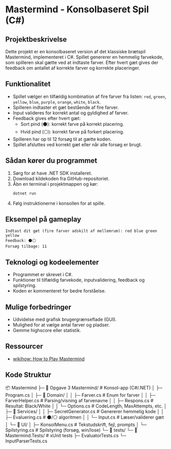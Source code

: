 # Mastermind - Konsolbaseret Spil (C#)

## Projektbeskrivelse
Dette projekt er en konsolbaseret version af det klassiske brætspil Mastermind, implementeret i C#. Spillet genererer en hemmelig farvekode, som spilleren skal gætte ved at indtaste farver. Efter hvert gæt gives der feedback om antallet af korrekte farver og korrekte placeringer.

## Funktionalitet
- Spillet vælger en tilfældig kombination af fire farver fra listen: `red`, `green`, `yellow`, `blue`, `purple`, `orange`, `white`, `black`.
- Spilleren indtaster et gæt bestående af fire farver.
- Input valideres for korrekt antal og gyldighed af farver.
- Feedback gives efter hvert gæt:
    - Sort pind (⚫): korrekt farve på korrekt placering.
    - Hvid pind (⚪): korrekt farve på forkert placering.
- Spilleren har op til 12 forsøg til at gætte koden.
- Spillet afsluttes ved korrekt gæt eller når alle forsøg er brugt.

## Sådan kører du programmet
1. Sørg for at have .NET SDK installeret.
2. Download kildekoden fra GitHub-repositoriet.
3. Åbn en terminal i projektmappen og kør:
    ```bash
    dotnet run
    ```
4. Følg instruktionerne i konsollen for at spille.

## Eksempel på gameplay
```
Indtast dit gæt (fire farver adskilt af mellemrum): red blue green yellow
Feedback: ⚫⚪
Forsøg tilbage: 11
```

## Teknologi og kodeelementer
- Programmet er skrevet i C#.
- Funktioner til tilfældig farvekode, inputvalidering, feedback og spilstyring.
- Koden er kommenteret for bedre forståelse.

## Mulige forbedringer
- Udvidelse med grafisk brugergrænseflade (GUI).
- Mulighed for at vælge antal farver og pladser.
- Gemme highscore eller statistik.

## Ressourcer
- [wikihow: How to Play Mastermind](https://www.wikihow.com/Play-Mastermind)


## Kode Struktur

📦 Mastermind
├─ 📂 Opgave 3 Mastermind/       # Konsol-app (C#/.NET)
│   ├─ Program.cs
│   ├─ 📂 Domain/
│   │  ├─ Farver.cs              # Enum for farver
│   │  ├─ FarverHelper.cs        # Parsing/visning af farvenavne
│   │  ├─ Respons.cs             # Resultat: Black/White
│   │  └─ Options.cs             # CodeLength, MaxAttempts, etc.
│   ├─ 📂 Services/
│   │  ├─ SecretGenerator.cs     # Genererer hemmelig kode
│   │  ├─ Evaluering.cs          # ⚫/⚪ algoritmen
│   │  └─ Input.cs               # Læser/validerer gæt
│   └─ 📂 UI/
│      ├─ KonsolMenu.cs          # Tekstudskrift, fejl, prompts
│      └─ Spilstyring.cs         # Spilstyring (forsøg, win/lose)
└─ 📂 tests/
   └─ 📂 Mastermind.Tests/       # xUnit tests
      ├─ EvaluatorTests.cs
      └─ InputParserTests.cs
